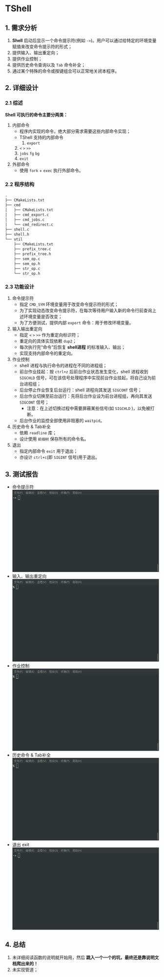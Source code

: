 # TShell

## 1. 需求分析

1. **Shell** 启动后显示一个命令提示符(例如 `->`)。用户可以通过给特定的环境变量赋值来改变命令提示符的形式；
2. 提供输入、输出重定向；
3. 提供作业控制；
4. 提供历史命令查询以及 `Tab` 命令补全；
6. 通过某个特殊的命令或按键组合可以正常地关闭本程序。

## 2. 详细设计

### 2.1 综述

**Shell 可执行的命令主要分两类：**
1. 内部命令
    - 程序内实现的命令，绝大部分需求需要这些内部命令实现；
    - TShell 支持的内部命令
      1. `export`
	 2. `<` `>` `>>`
	 3.  `jobs` `fg` `bg`
	 4.  `exit`
2. 外部命令
    - 使用 `fork` + `exec` 执行外部命令。

### 2.2 程序结构
```
.
├── CMakeLists.txt
├── cmd
│   ├── CMakeLists.txt
│   ├── cmd_export.c
│   ├── cmd_jobs.c
│   └── cmd_redirect.c
├── shell.c
├── shell.h
└── util
    ├── CMakeLists.txt
    ├── prefix_tree.c
    ├── prefix_tree.h
    ├── sem_op.c
    ├── sem_op.h
    ├── str_op.c
    └── str_op.h
```

### 2.3 功能设计
1. 命令提示符
    - 指定 `CMD_SYM` 环境变量用于改变命令提示符的形式；
    - 为了实现动态改变命令提示符，在每次等待用户输入新的命令行前查询上述环境变量是否改变；
    - 为了方便测试，提供内部 `export` 命令：用于修改环境变量。 
2. 输入输出重定向
    - 指定 `<` `>` `>>` 作为重定向标识符；
    - 重定向的具体实现依赖 `dup2`；
    - 每次执行完“命令”后恢复 **shell进程** 的标准输入、输出；
    - 实现支持内部命令的重定向。
3. 作业控制
    - shell 进程与执行命令的进程在不同的进程组；
    - 前台作业挂起：按 `ctrl+z` 后前台作业状态发生变化，shell 进程收到 `SIGCHLD` 信号，可在该信号处理程序中实现前台作业挂起，将自己设为前台进程组；
    - 后台停止作业恢复后台运行：shell 进程向其发送 `SIGCONT` 信号；
    - 后台作业切换至前台运行：先将后台作业设为前台进程组，再向其发送 `SIGCONT` 信号；
    	- 注意：在上述切换过程中需要屏蔽某些信号(如 `SIGCHLD` )，以免被打断。
    - 后台作业的监控全部使用非阻塞的 `waitpid`。
4. 历史命令 & Tab补全
    - 依赖 `readline` 库；
    - 设计使用 `前缀树` 保存所有的命令名。
5. 退出
    - 指定内部命令 `exit` 用于退出；
    - 亦设计 `ctrl+c`(即 `SIGINT` 信号)用于退出。


## 3. 测试报告

- 命令提示符
![命令提示符测试](./1.gif)
- 输入、输出重定向
![重定向测试](./2.gif)
- 作业控制
![作业控制测试](./3.gif)
- 历史命令 & Tab补全
![补全测试](./4.gif)
- 退出 exit
![退出测试](./5.gif)

## 4. 总结

1. 未详细阅读函数的说明就开始用，然后 **跳入一个一个的坑，最终还是靠说明文档爬出来的！**
2. 未实现管道；

